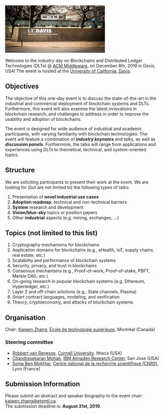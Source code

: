 ![UCDavis](images/ucdavis.jpg) 

Welcome to the industry day on Blockchains and Distributed Ledger Technologies (DLTs) @ [ACM Middleware](http://2019.middleware-conference.org/), on December 8th, 2019 in Davis, USA! The event is hosted at the [University of California, Davis](https://www.ucdavis.edu/).

## Objectives

The objective of this one-day event is to discuss the state-of-the-art in the industrial and commercial deployment of blockchain systems and DLTs. Furthermore, this event will also examine the latest innovations in blockchain research, and challenges to address in order to improve the usability and adoption of blockchains.

The event is designed for wide audience of industrial and academic participants, with varying familiarity with blockchain technologies. The event will feature a combination of ***industry keynotes*** and talks, as well as ***discussion panels***. Furthermore, the talks will range from applications and experiences using DLTs to theoretical, technical, and system-oriented topics.

## Structure
We are soliciting participants to present their work at the event. We are 
looking for (but are not limited to) the following types of talks:

1. Presentation of **novel industrial use cases**
2. **Adoption roadmap**, technical and non-technical barriers
3. **System** research and development
4. **Vision/blue-sky** topics or position papers
5. Other **industrial** aspects (e.g. mining, exchanges, ...)

## Topics (not limited to this list)
1. Cryptography mechanisms for blockchains
2. Application domains for blockchains (e.g., eHealth, IoT, supply chains, real estate, etc.)
3. Scalability and performance of blockchain systems
4. Security, privacy, and trust in blockchains
5. Consensus mechanisms (e.g., Proof-of-work, Proof-of-stake, PBFT, Merkle DAG, etc.)
6. On-going research in popular blockchain systems (e.g. Ethereum, Hyperledger, etc.)
7. Layer 2 and off-chain solutions (e.g., State channels, Plasma)
8. Smart contract languages, modeling, and verification
9. Theory, cryptoeconomy, and attacks of blockchain systems

## Organisation
Chair: [Kaiwen Zhang](https://fuseelab.github.io/), [École de technologie supérieure](https://www.etsmtl.ca/Bottin/ETS/MotCle/FicheEmploye?Numero=6866), Montréal (Canada)

### Steering committee
- [Robbert van Renesse](https://www.cs.cornell.edu/home/rvr/), [Cornell University](https://www.cornell.edu/), Ithaca (USA)
- [Chandrasekaran Mohan](https://researcher.watson.ibm.com/researcher/view.php?person=us-cmohan), [IBM Almaden Research Center](http://almaden.ibm.com/almaden/welcome.html), San Jose (USA)
- [Sonia Ben Mokhtar](https://sites.google.com/site/soniabm/), [Centre national de la recherche scientifique (CNRS)](https://liris.cnrs.fr/), Lyon (France)

## Submission Information
Please submit an abstract and speaker biography to the event chair: [kaiwen.zhang@etsmtl.ca](mailto:kaiwen.zhang@etsmtl.ca).<br/>
The submission deadline is: **August 31st, 2019**.

